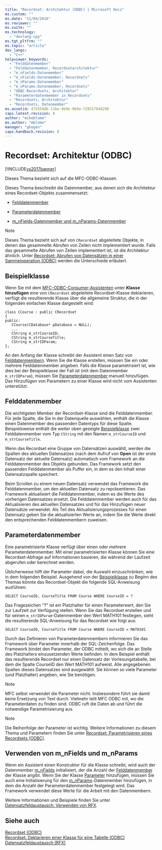 ```yaml
---
title: "Recordset: Architektur (ODBC) | Microsoft Docs"
ms.custom: ""
ms.date: "11/04/2016"
ms.reviewer: ""
ms.suite: ""
ms.technology: 
  - "devlang-cpp"
ms.tgt_pltfrm: ""
ms.topic: "article"
dev_langs: 
  - "C++"
helpviewer_keywords: 
  - "Felddatenmember"
  - "Felddatenmember, Recordsetarchitektur"
  - "m_nFields-Datenmember"
  - "m_nFields-Datenmember, Recordsets"
  - "m_nParams-Datenmember"
  - "m_nParams-Datenmember, Recordsets"
  - "ODBC-Recordsets, Architektur"
  - "Parameterdatenmember in Recordsets"
  - "Recordsets, Architektur"
  - "Recordsets, Datenmember"
ms.assetid: 47555ddb-11be-4b9e-9b9a-f2931764d298
caps.latest.revision: 8
author: "mikeblome"
ms.author: "mblome"
manager: "ghogen"
caps.handback.revision: 8
---
```

# Recordset: Architektur (ODBC)
[!INCLUDE[vs2017banner](../../assembler/inline/includes/vs2017banner.md)]

Dieses Thema bezieht sich auf die MFC\-ODBC\-Klassen.  
  
 Dieses Thema beschreibt die Datenmember, aus denen sich die Architektur eines Recordset\-Objekts zusammensetzt:  
  
-   [Felddatenmember](#_core_field_data_members)  
  
-   [Parameterdatenmember](#_core_parameter_data_members)  
  
-   [m\_nFields\-Datenmember und m\_nParams\-Datenmember](#_core_using_m_nfields_and_m_nparams)  
  
> [!NOTE]
>  Dieses Thema bezieht sich auf von `CRecordset` abgeleitete Objekte, in denen das gesammelte Abrufen von Zeilen nicht implementiert wurde.  Falls das gesammelte Abrufen von Zeilen implementiert ist, ist die Architektur ähnlich.  Unter [Recordset: Abrufen von Datensätzen in einer Sammeloperation \(ODBC\)](../../data/odbc/recordset-fetching-records-in-bulk-odbc.md) werden die Unterschiede erläutert.  
  
##  <a name="_core_a_sample_class"></a> Beispielklasse  
 Wenn Sie mit dem [MFC\-ODBC\-Consumer\-Assistenten](../../mfc/reference/adding-an-mfc-odbc-consumer.md) unter **Klasse hinzufügen** eine von `CRecordset` abgeleitete Recordset\-Klasse deklarieren, verfügt die resultierende Klasse über die allgemeine Struktur, die in der folgenden einfachen Klasse dargestellt wird:  
  
```  
class CCourse : public CRecordset  
{  
public:  
   CCourse(CDatabase* pDatabase = NULL);  
   ...  
   CString m_strCourseID;  
   CString m_strCourseTitle;  
   CString m_strIDParam;  
};  
```  
  
 An den Anfang der Klasse schreibt der Assistent einen Satz von [Felddatenmembern](#_core_field_data_members).  Wenn Sie die Klasse erstellen, müssen Sie ein oder mehrere Felddatenmember angeben.  Falls die Klasse parametrisiert ist, wie dies bei der Beispielklasse der Fall ist \(mit dem Datenmember `m_strIDParam`\), müssen Sie [Parameterdatenmember](#_core_parameter_data_members) manuell hinzufügen.  Das Hinzufügen von Parametern zu einer Klasse wird nicht vom Assistenten unterstützt.  
  
##  <a name="_core_field_data_members"></a> Felddatenmember  
 Die wichtigsten Member der Recordset\-Klasse sind die Felddatenmember.  Für jede Spalte, die Sie in der Datenquelle auswählen, enthält die Klasse einen Datenmember des passenden Datentyps für diese Spalte.  Beispielsweise enthält die weiter oben gezeigte [Beispielklasse](#_core_a_sample_class) zwei Felddatenmember vom Typ `CString` mit den Namen `m_strCourseID` und `m_strCourseTitle`.  
  
 Wenn das Recordset eine Gruppe von Datensätzen auswählt, werden die Spalten des aktuellen Datensatzes \(nach dem Aufruf von **Open** ist der erste Datensatz der aktuelle Datensatz\) automatisch vom Framework an die Felddatenmember des Objekts gebunden.  Das Framework setzt den passenden Felddatenmember als Puffer ein, in dem es den Inhalt einer Datensatzspalte speichert.  
  
 Beim Scrollen zu einem neuen Datensatz verwendet das Framework die Felddatenmember, um den aktuellen Datensatz zu repräsentieren.  Das Framework aktualisiert die Felddatenmember, indem es die Werte des vorherigen Datensatzes ersetzt.  Die Felddatenmember werden auch für das Aktualisieren des aktuellen Datensatzes und für das Hinzufügen neuer Datensätze verwendet.  Als Teil des Aktualisierungsprozesses für einen Datensatz geben Sie die aktualisierten Werte an, indem Sie die Werte direkt den entsprechenden Felddatenmembern zuweisen.  
  
##  <a name="_core_parameter_data_members"></a> Parameterdatenmember  
 Eine parametrisierte Klasse verfügt über einen oder mehrere Parameterdatenmember.  Mit einer parametrisierten Klasse können Sie eine Recordset\-Abfrage auf Informationen basieren, die während der Laufzeit abgerufen oder berechnet werden.  
  
 Üblicherweise hilft der Parameter dabei, die Auswahl einzuschränken, wie in dem folgenden Beispiel.  Ausgehend von der [Beispielklasse](#_core_a_sample_class) zu Beginn des Themas könnte das Recordset\-Objekt die folgende SQL\-Anweisung ausführen:  
  
```  
SELECT CourseID, CourseTitle FROM Course WHERE CourseID = ?  
```  
  
 Das Fragezeichen "?" ist ein Platzhalter für einen Parameterwert, den Sie zur Laufzeit zur Verfügung stellen.  Wenn Sie das Recordset erstellen und für seinen `m_strIDParam`\-Datenmember den Wert MATH101 festlegen, sieht die resultierende SQL\-Anweisung für das Recordset wie folgt aus:  
  
```  
SELECT CourseID, CourseTitle FROM Course WHERE CourseID = MATH101  
```  
  
 Durch das Definieren von Parameterdatenmembern informieren Sie das Framework über Parameter innerhalb der SQL\-Zeichenfolge.  Das Framework bindet den Parameter, der ODBC mitteilt, wo sich die an Stelle des Platzhalters einzusetzenden Werte befinden.  In dem Beispiel enthält das resultierende Recordset nur einen Datensatz der Vorlesungstabelle, bei dem die Spalte CourseID den Wert MATH101 aufweist.  Alle angegebenen Spalten dieses Datensatzes sind ausgewählt.  Sie können so viele Parameter \(und Platzhalter\) angeben, wie Sie benötigen.  
  
> [!NOTE]
>  MFC selbst verwendet die Parameter nicht. Insbesondere führt sie damit keine Ersetzung von Text durch.  Vielmehr teilt MFC ODBC mit, wo die Parameterdaten zu finden sind. ODBC ruft die Daten ab und führt die notwendige Parametrisierung aus.  
  
> [!NOTE]
>  Die Reihenfolge der Parameter ist wichtig.  Weitere Informationen zu diesem Thema und Parametern finden Sie unter [Recordset: Parametrisieren eines Recordsets \(ODBC\)](../../data/odbc/recordset-parameterizing-a-recordset-odbc.md).  
  
##  <a name="_core_using_m_nfields_and_m_nparams"></a> Verwenden von m\_nFields und m\_nParams  
 Wenn ein Assistent einen Konstruktor für die Klasse schreibt, wird auch der Datenmember [m\_nFields](../Topic/CRecordset::m_nFields.md) initialisiert, der die Anzahl der [Felddatenmember](#_core_field_data_members) der Klasse angibt.  Wenn Sie der Klasse [Parameter](#_core_parameter_data_members) hinzufügen, müssen Sie auch eine Initialisierung für den [m\_nParams](../Topic/CRecordset::m_nParams.md)\-Datenmember hinzufügen, in dem die Anzahl der Parameterdatenmember festgelegt wird.  Das Framework verwendet diese Werte für die Arbeit mit den Datenmembern.  
  
 Weitere Informationen und Beispiele finden Sie unter [Datensatzfeldaustausch: Verwenden von RFX](../../data/odbc/record-field-exchange-using-rfx.md).  
  
## Siehe auch  
 [Recordset \(ODBC\)](../../data/odbc/recordset-odbc.md)   
 [Recordset: Deklarieren einer Klasse für eine Tabelle \(ODBC\)](../../data/odbc/recordset-declaring-a-class-for-a-table-odbc.md)   
 [Datensatzfeldaustausch \(RFX\)](../../data/odbc/record-field-exchange-rfx.md)